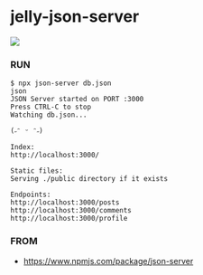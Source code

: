 # jelly-json-server
![](https://raw.githubusercontent.com/onevcat/lgtm-images/master/images/Jjf6ckr.png)

### RUN
```
$ npx json-server db.json
json
JSON Server started on PORT :3000
Press CTRL-C to stop
Watching db.json...

(˶ᵔ ᵕ ᵔ˶)

Index:
http://localhost:3000/

Static files:
Serving ./public directory if it exists

Endpoints:
http://localhost:3000/posts
http://localhost:3000/comments
http://localhost:3000/profile
```

### FROM
- https://www.npmjs.com/package/json-server
